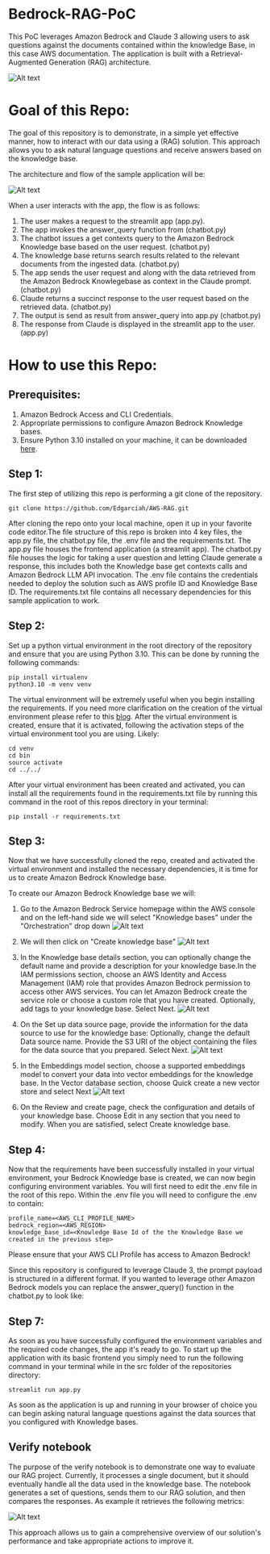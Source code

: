 # Bedrock-RAG-PoC

This PoC leverages Amazon Bedrock and Claude 3 allowing users to ask questions against the documents contained within the knowledge Base, in this case AWS documentation. The application is built with a Retrieval-Augmented Generation (RAG) architecture.

![Alt text](images/demo.gif)
# **Goal of this Repo:**

The goal of this repository is to demonstrate, in a simple yet effective manner, how to interact with our data using a (RAG) solution. This approach allows you to ask natural language questions and receive answers based on the knowledge base.

The architecture and flow of the sample application will be:

![Alt text](images/architecture_diagram.png "POC Architecture")

When a user interacts with the app, the flow is as follows:

1. The user makes a request to the streamlit app (app.py).
2. The app invokes the answer_query function from (chatbot.py) 
3. The chatbot issues a get contexts query to the Amazon Bedrock Knowledge base based on the user request. (chatbot.py)
4. The knowledge base returns search results related to the relevant documents from the ingested data. (chatbot.py)
5. The app sends the user request and along with the data retrieved from the Amazon Bedrock Knowlegebase as context in the Claude prompt. (chatbot.py)
6. Claude returns a succinct response to the user request based on the retrieved data. (chatbot.py)
7. The output is send as result from answer_query into app.py (chatbot.py) 
8. The response from Claude is displayed in the streamlit app to the user. (app.py)

# How to use this Repo:

## Prerequisites:

1. Amazon Bedrock Access and CLI Credentials.
2. Appropriate permissions to configure Amazon Bedrock Knowledge bases.
3. Ensure Python 3.10 installed on your machine, it can be downloaded [here](https://www.python.org/downloads/release/python-3100/).

## Step 1:

The first step of utilizing this repo is performing a git clone of the repository.

```
git clone https://github.com/Edgarciah/AWS-RAG.git
```

After cloning the repo onto your local machine, open it up in your favorite code editor.The file structure of this repo is broken into 4 key files,
the app.py file, the chatbot.py file, the .env file and the requirements.txt.
The app.py file houses the frontend application (a streamlit app).
The chatbot.py file houses the logic for taking a user question and letting Claude generate a response, this includes both the Knowledge base get contexts calls and Amazon Bedrock LLM API invocation.
The .env file contains the credentials needed to deploy the solution such as AWS profile ID and Knowledge Base ID.
The requirements.txt file contains all necessary dependencies for this sample application to work.

## Step 2:

Set up a python virtual environment in the root directory of the repository and ensure that you are using Python 3.10. This can be done by running the following commands:

```
pip install virtualenv
python3.10 -m venv venv
```

The virtual environment will be extremely useful when you begin installing the requirements. If you need more clarification on the creation of the virtual environment please refer to this [blog](https://www.freecodecamp.org/news/how-to-setup-virtual-environments-in-python/).
After the virtual environment is created, ensure that it is activated, following the activation steps of the virtual environment tool you are using. Likely:

```
cd venv
cd bin
source activate
cd ../../
```

After your virtual environment has been created and activated, you can install all the requirements found in the requirements.txt file by running this command in the root of this repos directory in your terminal:

```
pip install -r requirements.txt
```

## Step 3:

Now that we have successfully cloned the repo, created and activated the virtual environment and installed the necessary dependencies, it is time for us to create Amazon Bedrock Knowledge base.

To create our Amazon Bedrock Knowledge base we will:

1. Go to the Amazon Bedrock Service homepage within the AWS console and on the left-hand side we will select "Knowledge bases" under the "Orchestration" drop down ![Alt text](images/amazon_bedrock_homepage.png "Amazon Bedrock Homepage")

2. We will then click on "Create knowledge base" ![Alt text](images/knowledgeBase_homepage.png "Amazon Bedrock Create Knowledge base")

3. In the Knowledge base details section, you can optionally change the default name and provide a description for your knowledge base.In the IAM permissions section, choose an AWS Identity and Access Management (IAM) role that provides Amazon Bedrock permission to access other AWS services. You can let Amazon Bedrock create the service role or choose a custom role that you have created. Optionally, add tags to your knowledge base. Select Next. ![Alt text](images/kb_first_page.png "Knowledge base details")

4. On the Set up data source page, provide the information for the data source to use for the knowledge base: Optionally, change the default Data source name. Provide the S3 URI of the object containing the files for the data source that you prepared. Select Next. ![Alt text](images/kb_datasource_page.png "Set up Data Source")

5. In the Embeddings model section, choose a supported embeddings model to convert your data into vector embeddings for the knowledge base. In the Vector database section, choose Quick create a new vector store and select Next ![Alt text](images/kb_vectordb_page.png "Select Embeddings Model")

6. On the Review and create page, check the configuration and details of your knowledge base. Choose Edit in any section that you need to modify. When you are satisfied, select Create knowledge base.


## Step 4:

Now that the requirements have been successfully installed in your virtual environment, your Bedrock Knowledge base is created, we can now begin configuring environment variables.
You will first need to edit the .env file in the root of this repo. Within the .env file you will need to configure the .env to contain:

```
profile_name=<AWS_CLI_PROFILE_NAME>
bedrock_region=<AWS_REGION>
knowledge_base_id=<Knowledge Base Id of the the Knowledge Base we created in the previous step>
```

Please ensure that your AWS CLI Profile has access to Amazon Bedrock!


Since this repository is configured to leverage Claude 3, the prompt payload is structured in a different format. If you wanted to leverage other Amazon Bedrock models you can replace the answer_query() function in the chatbot.py to look like:




## Step 7:

As soon as you have successfully configured the environment variables and the required code changes, the app it's ready to go.
To start up the application with its basic frontend you simply need to run the following command in your terminal while in the src folder of the repositories directory:

```
streamlit run app.py
```

As soon as the application is up and running in your browser of choice you can begin asking natural language questions against the data sources that you configured with Knowledge bases.

## Verify notebook

The purpose of the verify notebook is to demonstrate one way to evaluate our RAG project. Currently, it processes a single document, but it should eventually handle all the data used in the knowledge base. The notebook generates a set of questions, sends them to our RAG solution, and then compares the responses. As example it retrieves the following metrics:

![Alt text](images/evaluation.PNG "giskard-evaluation")

This approach allows us to gain a comprehensive overview of our solution's performance and take appropriate actions to improve it.

